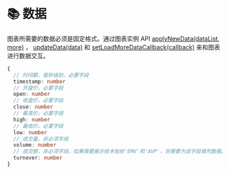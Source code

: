 # 📚 数据
图表所需要的数据必须是固定格式。通过图表实例 API [applyNewData(dataList, more)](/api/instance/applyNewData) ， [updateData(data)](/api/instance/updateData) 和 [setLoadMoreDataCallback(callback)](/api/instance/setLoadMoreDataCallback) 来和图表进行数据交互。

```typescript
{
  // 时间戳，毫秒级别，必要字段
  timestamp: number
  // 开盘价，必要字段
  open: number
  // 收盘价，必要字段
  close: number
  // 最高价，必要字段
  high: number
  // 最低价，必要字段
  low: number
  // 成交量，非必须字段
  volume: number
  // 成交额，非必须字段，如果需要展示技术指标'EMV'和'AVP'，则需要为该字段填充数据。
  turnover: number
}
```


